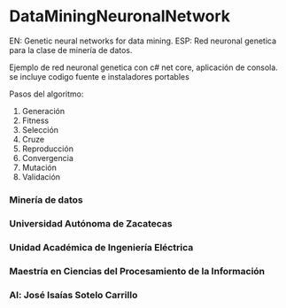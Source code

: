 # DataMiningNeuronalNetwork
EN: Genetic neural networks for data mining.
ESP: Red neuronal genetica para la clase de minería de datos.

Ejemplo de red neuronal genetica con c# net core, aplicación de consola.
se incluye codigo fuente e instaladores portables

Pasos del algoritmo:
1. Generación
2. Fitness
2. Selección
3. Cruze
4. Reproducción
5. Convergencia
6. Mutación
7. Validación


### Minería de datos
### Universidad Autónoma de Zacatecas
### Unidad Académica de Ingeniería Eléctrica
### Maestría en Ciencias del Procesamiento de la Información
### Al: José Isaías Sotelo Carrillo
